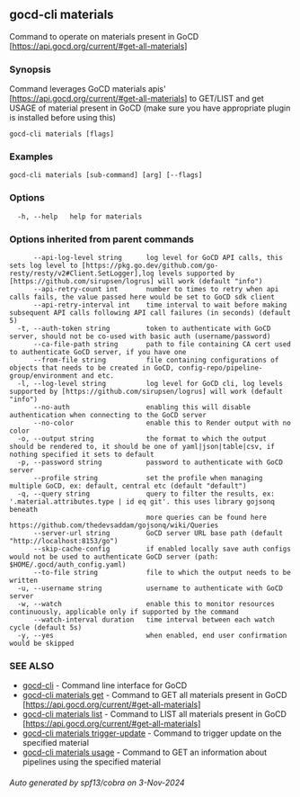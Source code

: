 ## gocd-cli materials

Command to operate on materials present in GoCD [https://api.gocd.org/current/#get-all-materials]

### Synopsis

Command leverages GoCD materials apis' [https://api.gocd.org/current/#get-all-materials] to 
GET/LIST and get USAGE of material present in GoCD (make sure you have appropriate plugin is installed before using this)

```
gocd-cli materials [flags]
```

### Examples

```
gocd-cli materials [sub-command] [arg] [--flags]
```

### Options

```
  -h, --help   help for materials
```

### Options inherited from parent commands

```
      --api-log-level string      log level for GoCD API calls, this sets log level to [https://pkg.go.dev/github.com/go-resty/resty/v2#Client.SetLogger],log levels supported by [https://github.com/sirupsen/logrus] will work (default "info")
      --api-retry-count int       number to times to retry when api calls fails, the value passed here would be set to GoCD sdk client
      --api-retry-interval int    time interval to wait before making subsequent API calls following API call failures (in seconds) (default 5)
  -t, --auth-token string         token to authenticate with GoCD server, should not be co-used with basic auth (username/password)
      --ca-file-path string       path to file containing CA cert used to authenticate GoCD server, if you have one
      --from-file string          file containing configurations of objects that needs to be created in GoCD, config-repo/pipeline-group/environment and etc.
  -l, --log-level string          log level for GoCD cli, log levels supported by [https://github.com/sirupsen/logrus] will work (default "info")
      --no-auth                   enabling this will disable authentication when connecting to the GoCD server
      --no-color                  enable this to Render output with no color
  -o, --output string             the format to which the output should be rendered to, it should be one of yaml|json|table|csv, if nothing specified it sets to default
  -p, --password string           password to authenticate with GoCD server
      --profile string            set the profile when managing multiple GoCD, ex: default, central etc (default "default")
  -q, --query string              query to filter the results, ex: '.material.attributes.type | id eq git'. this uses library gojsonq beneath
                                  more queries can be found here https://github.com/thedevsaddam/gojsonq/wiki/Queries
      --server-url string         GoCD server URL base path (default "http://localhost:8153/go")
      --skip-cache-config         if enabled locally save auth configs would not be used to authenticate GoCD server (path: $HOME/.gocd/auth_config.yaml)
      --to-file string            file to which the output needs to be written
  -u, --username string           username to authenticate with GoCD server
  -w, --watch                     enable this to monitor resources continuously, applicable only if supported by the command
      --watch-interval duration   time interval between each watch cycle (default 5s)
  -y, --yes                       when enabled, end user confirmation would be skipped
```

### SEE ALSO

* [gocd-cli](gocd-cli.md)	 - Command line interface for GoCD
* [gocd-cli materials get](gocd-cli_materials_get.md)	 - Command to GET all materials present in GoCD [https://api.gocd.org/current/#get-all-materials]
* [gocd-cli materials list](gocd-cli_materials_list.md)	 - Command to LIST all materials present in GoCD [https://api.gocd.org/current/#get-all-materials]
* [gocd-cli materials trigger-update](gocd-cli_materials_trigger-update.md)	 - Command to trigger update on the specified material
* [gocd-cli materials usage](gocd-cli_materials_usage.md)	 - Command to GET an information about pipelines using the specified material

###### Auto generated by spf13/cobra on 3-Nov-2024
